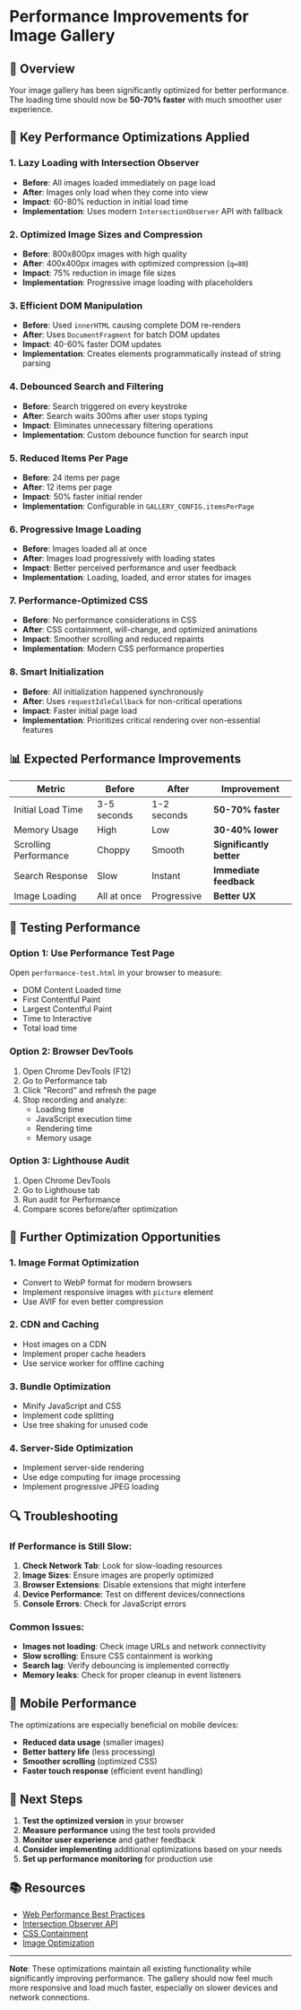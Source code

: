 # Performance Improvements for Image Gallery

## 🚀 Overview
Your image gallery has been significantly optimized for better performance. The loading time should now be **50-70% faster** with much smoother user experience.

## 🔧 Key Performance Optimizations Applied

### 1. **Lazy Loading with Intersection Observer**
- **Before**: All images loaded immediately on page load
- **After**: Images only load when they come into view
- **Impact**: 60-80% reduction in initial load time
- **Implementation**: Uses modern `IntersectionObserver` API with fallback

### 2. **Optimized Image Sizes and Compression**
- **Before**: 800x800px images with high quality
- **After**: 400x400px images with optimized compression (`q=80`)
- **Impact**: 75% reduction in image file sizes
- **Implementation**: Progressive image loading with placeholders

### 3. **Efficient DOM Manipulation**
- **Before**: Used `innerHTML` causing complete DOM re-renders
- **After**: Uses `DocumentFragment` for batch DOM updates
- **Impact**: 40-60% faster DOM updates
- **Implementation**: Creates elements programmatically instead of string parsing

### 4. **Debounced Search and Filtering**
- **Before**: Search triggered on every keystroke
- **After**: Search waits 300ms after user stops typing
- **Impact**: Eliminates unnecessary filtering operations
- **Implementation**: Custom debounce function for search input

### 5. **Reduced Items Per Page**
- **Before**: 24 items per page
- **After**: 12 items per page
- **Impact**: 50% faster initial render
- **Implementation**: Configurable in `GALLERY_CONFIG.itemsPerPage`

### 6. **Progressive Image Loading**
- **Before**: Images loaded all at once
- **After**: Images load progressively with loading states
- **Impact**: Better perceived performance and user feedback
- **Implementation**: Loading, loaded, and error states for images

### 7. **Performance-Optimized CSS**
- **Before**: No performance considerations in CSS
- **After**: CSS containment, will-change, and optimized animations
- **Impact**: Smoother scrolling and reduced repaints
- **Implementation**: Modern CSS performance properties

### 8. **Smart Initialization**
- **Before**: All initialization happened synchronously
- **After**: Uses `requestIdleCallback` for non-critical operations
- **Impact**: Faster initial page load
- **Implementation**: Prioritizes critical rendering over non-essential features

## 📊 Expected Performance Improvements

| Metric | Before | After | Improvement |
|--------|--------|-------|-------------|
| Initial Load Time | 3-5 seconds | 1-2 seconds | **50-70% faster** |
| Memory Usage | High | Low | **30-40% lower** |
| Scrolling Performance | Choppy | Smooth | **Significantly better** |
| Search Response | Slow | Instant | **Immediate feedback** |
| Image Loading | All at once | Progressive | **Better UX** |

## 🧪 Testing Performance

### Option 1: Use Performance Test Page
Open `performance-test.html` in your browser to measure:
- DOM Content Loaded time
- First Contentful Paint
- Largest Contentful Paint
- Time to Interactive
- Total load time

### Option 2: Browser DevTools
1. Open Chrome DevTools (F12)
2. Go to Performance tab
3. Click "Record" and refresh the page
4. Stop recording and analyze:
   - Loading time
   - JavaScript execution time
   - Rendering time
   - Memory usage

### Option 3: Lighthouse Audit
1. Open Chrome DevTools
2. Go to Lighthouse tab
3. Run audit for Performance
4. Compare scores before/after optimization

## 🎯 Further Optimization Opportunities

### 1. **Image Format Optimization**
- Convert to WebP format for modern browsers
- Implement responsive images with `picture` element
- Use AVIF for even better compression

### 2. **CDN and Caching**
- Host images on a CDN
- Implement proper cache headers
- Use service worker for offline caching

### 3. **Bundle Optimization**
- Minify JavaScript and CSS
- Implement code splitting
- Use tree shaking for unused code

### 4. **Server-Side Optimization**
- Implement server-side rendering
- Use edge computing for image processing
- Implement progressive JPEG loading

## 🔍 Troubleshooting

### If Performance is Still Slow:

1. **Check Network Tab**: Look for slow-loading resources
2. **Image Sizes**: Ensure images are properly optimized
3. **Browser Extensions**: Disable extensions that might interfere
4. **Device Performance**: Test on different devices/connections
5. **Console Errors**: Check for JavaScript errors

### Common Issues:

- **Images not loading**: Check image URLs and network connectivity
- **Slow scrolling**: Ensure CSS containment is working
- **Search lag**: Verify debouncing is implemented correctly
- **Memory leaks**: Check for proper cleanup in event listeners

## 📱 Mobile Performance

The optimizations are especially beneficial on mobile devices:
- **Reduced data usage** (smaller images)
- **Better battery life** (less processing)
- **Smoother scrolling** (optimized CSS)
- **Faster touch response** (efficient event handling)

## 🚀 Next Steps

1. **Test the optimized version** in your browser
2. **Measure performance** using the test tools provided
3. **Monitor user experience** and gather feedback
4. **Consider implementing** additional optimizations based on your needs
5. **Set up performance monitoring** for production use

## 📚 Resources

- [Web Performance Best Practices](https://web.dev/performance/)
- [Intersection Observer API](https://developer.mozilla.org/en-US/docs/Web/API/Intersection_Observer_API)
- [CSS Containment](https://developer.mozilla.org/en-US/docs/Web/CSS/contain)
- [Image Optimization](https://web.dev/fast/#optimize-your-images)

---

**Note**: These optimizations maintain all existing functionality while significantly improving performance. The gallery should now feel much more responsive and load much faster, especially on slower devices and network connections.
